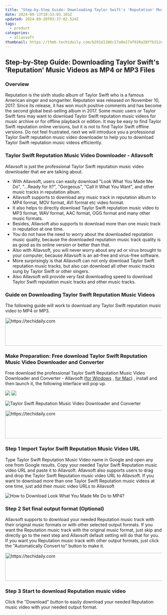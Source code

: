 ```yaml
---
title: "Step-by-Step Guide: Downloading Taylor Swift's 'Reputation' Music Videos as MP4 or MP3 Files"
date: 2024-09-13T18:53:03.101Z
updated: 2024-09-20T03:37:02.524Z
tags:
  - product
categories:
  - allavsoft
thumbnail: https://thmb.techidaily.com/b291d1186c17a0e27af028a28ffb312d4304bf88d64275a707a4eb2f0cc766f8.jpg
---
```


## Step-by-Step Guide: Downloading Taylor Swift's 'Reputation' Music Videos as MP4 or MP3 Files

### Overview

Reputation is the sixth studio album of Taylor Swift who is a famous American singer and songwriter. Reputation was released on November 10, 2017\. Since its release, it has won much positive comments and has become the second global best-selling album in 2017\. Some music users or Taylor Swift fans may want to download Taylor Swift reputation music videos for music archive or for offline playback or edition. It may be easy to find Taylor Swift reputation online versions, but it is not to find Taylor Swift offline versions. Do not feel frustrated, next we will introduce you a professional Taylor Swift reputation music video downloader to help you to download Taylor Swift reputation music videos efficiently.

### Taylor Swift Reputation Music Video Downloader - Allavsoft

Allavsoft is just the professional Taylor Swift reputation music video downloader that we are talking about.

* With Allavsoft, users can easily download "Look What You Made Me Do", "...Ready for It?", "Gorgeous", "Call It What You Want", and other music tracks in reputation album.
* Allavsoft supports to download any music track in reputation album to MP4 format, MOV format, AVI format etc video format.
* It also helps to directly download Taylor Swift reputation music video to MP3 format, WAV format, AAC format, OGG format and many other music formats.
* Besides, Allavsoft also supports to download more than one music track in reputation at one time.
* You do not have the need to worry about the downloaded reputation music quality, because the downloaded reputation music track quality is as good as its online version or better than that.
* Also with Allavsoft, you will never worry about any ad or virus brought to your computer, because Allavsoft is an ad-free and virus-free software.
* More surprisingly is that Allavsoft can not only download Taylor Swift reputation music tracks, but also can download all other music tracks sung by Taylor Swift or other singers.
* Also Allavsoft will provide very fast downloading speed to download Taylor Swift reputation music tracks and other music tracks.

### Guide on Downloading Taylor Swift Reputation Music Videos

The following guide will work to download any Taylor Swift reputation music video to MP4 or MP3.

<!-- affiliate ads begin -->
<a href="https://bluettius.sjv.io/c/5597632/2139119/17108" target="_top" id="2139119">
  <img src="//a.impactradius-go.com/display-ad/17108-2139119" border="0" alt="https://techidaily.com" width="728" height="90"/>
</a>
<img height="0" width="0" src="https://bluettius.sjv.io/i/5597632/2139119/17108" style="position:absolute;visibility:hidden;" border="0" />
<!-- affiliate ads end -->

### Make Preparation: Free download Taylor Swift Reputation Music Video Downloader and Converter

Free download the professional Taylor Swift Reputation Music Video Downloader and Converter - Allavsoft ([for Windows](https://tools.techidaily.com/allavsoft/products/) , [for Mac](https://tools.techidaily.com/allavsoft/products/)) , install and then launch it, the following interface will pop up.

[![](https://www.allavsoft.com/how-to/../images/how-to/free-download-win.jpg)](https://tools.techidaily.com/allavsoft/products/) [![](https://www.allavsoft.com/how-to/../images/how-to/free-download-mac.jpg)](https://tools.techidaily.com/allavsoft/products/)

![Taylor Swift Reputation Music Video Downloader and Converter](https://www.allavsoft.com/how-to/../images/allavsoft/screen-shot-600.jpg)

<!-- affiliate ads begin -->
<a href="https://appsumo.8odi.net/c/5597632/2151865/7443" target="_top" id="2151865">
  <img src="//a.impactradius-go.com/display-ad/7443-2151865" border="0" alt="https://techidaily.com" width="728" height="90"/>
</a>
<img height="0" width="0" src="https://appsumo.8odi.net/i/5597632/2151865/7443" style="position:absolute;visibility:hidden;" border="0" />
<!-- affiliate ads end -->

### Step 1 Import Taylor Swift Reputation Music Video URL

Type Taylor Swift Reputation Music Video name in Google and open any one from Google results. Copy your needed Taylor Swift Reputation music video URL and paste it to Allavsoft. Allavsoft also supports users to drag and drop the Taylor Swift Reputation music video URL to Allavsoft. If you want to download more than one Taylor Swift Reputation music videos at one time, just add their music video URLs to Allavsoft

![How to Download Look What You Made Me Do to MP4?](https://www.allavsoft.com/how-to/../images/how-to/download-rtmp-video/download-rtmp-video.jpg)

### Step 2 Set final output format (Optional)

Allavsoft supports to download your needed Reputation music track with their original music formats or with other selected output formats. If you want the Reputation music track with the original music format, just skip and directly go to the next step and Allavsoft default setting will do that for you. If you want you Reputation music track with other output formats, just click the "Automatically Convert to" button to make it.

<!-- affiliate ads begin -->
<a href="https://aligracehair.sjv.io/c/5597632/1975841/19272" target="_top" id="1975841">
  <img src="//a.impactradius-go.com/display-ad/19272-1975841" border="0" alt="https://techidaily.com" width="728" height="90"/>
</a>
<img height="0" width="0" src="https://aligracehair.sjv.io/i/5597632/1975841/19272" style="position:absolute;visibility:hidden;" border="0" />
<!-- affiliate ads end -->

### Step 3 Start to download Reputation music video

Click the "Download" button to easily download your needed Reputation music video with your needed output format.

<ins class="adsbygoogle"
     style="display:block"
     data-ad-format="autorelaxed"
     data-ad-client="ca-pub-7571918770474297"
     data-ad-slot="1223367746"></ins>

<ins class="adsbygoogle"
     style="display:block"
     data-ad-client="ca-pub-7571918770474297"
     data-ad-slot="8358498916"
     data-ad-format="auto"
     data-full-width-responsive="true"></ins>
